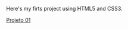 Here's my firts project using HTML5 and CSS3.

<p><a href="https://fytoyota.github.io/projeto-android/projeto01.html" target="_blank">Projeto 01</a></p>
